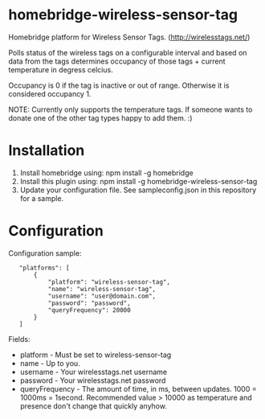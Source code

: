 # homebridge-wireless-sensor-tag
 
Homebridge platform for Wireless Sensor Tags. (http://wirelesstags.net/)

Polls status of the wireless tags on a configurable interval and based on data from the tags determines occupancy of those tags + current temperature in 
degress celcius. 

Occupancy is 0 if the tag is inactive or out of range. Otherwise it is considered occupancy 1.

NOTE: Currently only supports the temperature tags. If someone wants to donate one of the other tag types happy to add them. :)
 
# Installation

1. Install homebridge using: npm install -g homebridge
2. Install this plugin using: npm install -g homebridge-wireless-sensor-tag
3. Update your configuration file. See sampleconfig.json in this repository for a sample. 
 
# Configuration

Configuration sample:
 
 ```
    "platforms": [
        {
            "platform": "wireless-sensor-tag",
            "name": "wireless-sensor-tag",         
            "username": "user@domain.com",      
            "password": "password",   
            "queryFrequency": 20000
        }
    ] 
```
     
 Fields:
 * platform - Must be set to wireless-sensor-tag
 * name - Up to you. 
 * username - Your wirelesstags.net username
 * password - Your wirelesstags.net password
 * queryFrequency - The amount of time, in ms, between updates. 1000 = 1000ms = 1second. Recommended value > 10000 as temperature and presence don't change that quickly anyhow.

